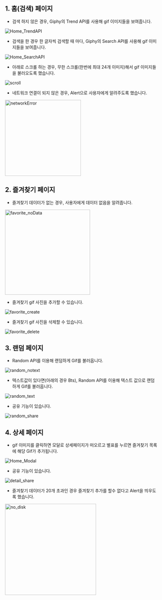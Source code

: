 ## 1. 홈(검색) 페이지

* 검색 하지 않은 경우, Giphy의 Trend API를 사용해 gif 이미지들을 보여줍니다. 

![Home_TrendAPI](https://user-images.githubusercontent.com/38216027/95959668-c07acf80-0e3d-11eb-9102-563d7724ad94.gif)

* 검색을 한 경우 한 글자씩 검색할 때 마다, Giphy의 Search API를 사용해 gif 이미지들을 보여줍니다.  

![Home_SearchAPI](https://user-images.githubusercontent.com/38216027/95960040-38e19080-0e3e-11eb-9f8d-7a231cd27d88.gif)

* 아래로 스크롤 하는 경우, 무한 스크롤(한번에 최대 24개 이미지)해서 gif 이미지들을 불러오도록 했습니다. 

![scroll](https://user-images.githubusercontent.com/38216027/95960863-44818700-0e3f-11eb-9fe1-2e30e8cf497d.gif)

* 네트워크 연결이 되지 않은 경우, Alert으로 사용자에게 알려주도록 했습니다.

<img width="250" alt="networkError" src="https://user-images.githubusercontent.com/38216027/95961388-ec975000-0e3f-11eb-9702-44173d65d0de.png">

## 2. 즐겨찾기 페이지

* 즐겨찾기 데이터가 없는 경우, 사용자에게 데이터 없음을 알려줍니다. 

<img width="280" alt="favorite_noData" src="https://user-images.githubusercontent.com/38216027/95963406-9e378080-0e42-11eb-851a-5cc303985826.png">

* 즐겨찾기 gif 사진을 추가할 수 있습니다. 
 
![favorite_create](https://user-images.githubusercontent.com/38216027/95963283-70ead280-0e42-11eb-9e52-160a18d4f490.gif)

* 즐겨찾기 gif 사진을 삭제할 수 있습니다. 

![favorite_delete](https://user-images.githubusercontent.com/38216027/95963015-16ea0d00-0e42-11eb-9b25-bb8ff533c1db.gif)


## 3. 랜덤 페이지

* Random API를 이용해 랜덤하게 Gif를 불러옵니다.  

![random_notext](https://user-images.githubusercontent.com/38216027/95963865-2a49a800-0e43-11eb-8ae9-c6d8459c133c.gif)

* 텍스트값이 있다면(아래의 경우 Bts), Random API를 이용해 텍스트 값으로 랜덤하게 Gif를 불러옵니다.  

![random_text](https://user-images.githubusercontent.com/38216027/95964036-5b29dd00-0e43-11eb-8766-e78fdb17d4e6.gif)

* 공유 기능이 있습니다. 

![random_share](https://user-images.githubusercontent.com/38216027/95966164-c7a5db80-0e45-11eb-8d7a-8a7f39705c47.gif)

## 4. 상세 페이지

* gif 이미지를 클릭하면 모달로 상세페이지가 떠오르고 별표를 누르면 즐겨찾기 목록에 해당 Gif가 추가됩니다.

![Home_Modal](https://user-images.githubusercontent.com/38216027/95962542-74318e80-0e41-11eb-8cb2-217c7e45eb07.gif)

* 공유 기능이 있습니다. 

![detail_share](https://user-images.githubusercontent.com/38216027/95966218-d5f3f780-0e45-11eb-99b4-423f0e057aaf.gif)

* 즐겨찾기 데이터가 20개 초과인 경우 즐겨찾기 추가를 할수 없다고 Alert을 띄우도록 했습니다.

<img width="300" alt="no_disk" src="https://user-images.githubusercontent.com/38216027/95965567-0a1ae880-0e45-11eb-9d0d-19906375491d.png">
